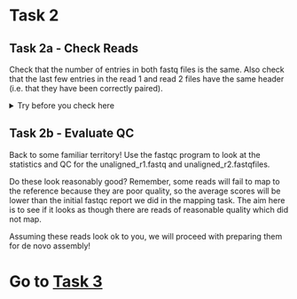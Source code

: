 # Task 2

## Task 2a - Check Reads
Check that the number of entries in both fastq files is the same. Also check that the last few entries in the read 1 and read 2 files have the same header (i.e. that they have been correctly paired).
<details>
  <summary>Try before you check here</summary>
  There are multiple ways to do this. Here's how we did it:
  
  ```bash
  cd /scratch/mbtoomey/BIOL7263_Genomics/sequencing_data/ecoli/unmapped_assembly
  
  grep -c "^@SRR" unmapped_r1.fastq unmapped_r2.fastq 
  unmapped_r1.fastq:56710
  unmapped_r2.fastq:56710

  tail -n 4 unmapped_r1.fastq unmapped_r2.fastq 
  ==> unmapped_r1.fastq <==
  @SRR857279.4273239/1
  GTATAAATCTTGCCGTCATTCTGATCAGTTTGTAACATTCTGTAATGATCACCATTGGCTGGCGATTTTTCTGTTCAGTAATGTAATTAACCTTATCTGATGCGCTGGCCACTATTCCATCAGCTGTACTGATGGCAGGCTCCCTGTTG
  +
  ?????B/B?BBBBBBBCEFFFFHHHHFFFHHHFHHHHHHHHFGHHHHHHHHHHHHHDGHHHHHHHHHHFHHHHHHHHHDGEGGGGHHIHHHHHHHHHHGFHHHHHHBCEHHHHFFFHFHHHFHFFF,@DFFD,BDFFD=@DDEEEEEE@

  ==> unmapped_r2.fastq <==
  @SRR857279.4273239/2
  CGTCATTGCCGCCCCTGCCAGGGACTATATCGACCTGACCCTTGATCAGTTTCCAGGCTATCATAACCGGATTGTGGCAGAGCCCGTTGAGTCCGGCGGACAGCTCGCGGCAGACCTCAACAGGGAGCCTGCCATCAGTACAGCTGATGG
  +
  ?A???BBBDDBDDDDDGGGGGGHHHHIIHFHFHHHHFHHHHIIIIIIIIHHIIIFGHIHHHIIIIIHIHHHHHIHHHIHHHHGHHHHHHHHHHHHHGGGEGGGGGGED2;DGGGGGEGGGCC?CEGCCEEGGEEEGGECCC??C:CEGEC
  ```

  How did your methods compare? 
</details>

## Task 2b - Evaluate QC
Back to some familiar territory! Use the fastqc program to look at the statistics and QC for the ​unaligned_r1.fastq and unaligned_r2.fastq​ files.

Do these look reasonably good? Remember, some reads will fail to map to the reference because they are poor quality, so the average scores will be lower than the initial fastqc report we did in the mapping task. The aim here is to see if it looks as though there are reads of reasonable quality which did not map.

Assuming these reads look ok to you, we will proceed with preparing them for de novo assembly!

# Go to [Task 3](https://github.com/guyleonard/genomics_adventure/blob/release/chapter_3/task_2.md)
